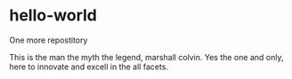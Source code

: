 # hello-world
One more repostitory


This is the man the myth the legend, marshall colvin. Yes the one and only, here to innovate and excell in the all facets. 
